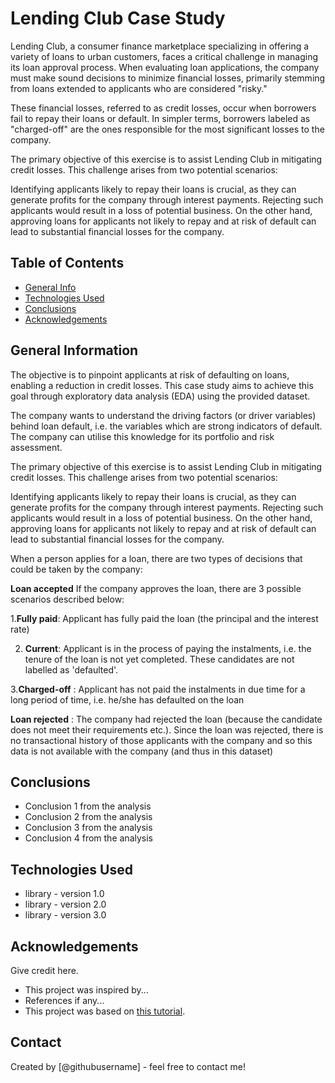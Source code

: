 # Lending Club Case Study
Lending Club, a consumer finance marketplace specializing in offering a variety of loans to urban customers, faces a critical challenge in managing its loan approval process. When evaluating loan applications, the company must make sound decisions to minimize financial losses, primarily stemming from loans extended to applicants who are considered "risky."

These financial losses, referred to as credit losses, occur when borrowers fail to repay their loans or default. In simpler terms, borrowers labeled as "charged-off" are the ones responsible for the most significant losses to the company.

The primary objective of this exercise is to assist Lending Club in mitigating credit losses. This challenge arises from two potential scenarios:

Identifying applicants likely to repay their loans is crucial, as they can generate profits for the company through interest payments. Rejecting such applicants would result in a loss of potential business.
On the other hand, approving loans for applicants not likely to repay and at risk of default can lead to substantial financial losses for the company.


## Table of Contents
* [General Info](#general-information)
* [Technologies Used](#technologies-used)
* [Conclusions](#conclusions)
* [Acknowledgements](#acknowledgements)

<!-- You can include any other section that is pertinent to your problem -->

## General Information
The objective is to pinpoint applicants at risk of defaulting on loans, enabling a reduction in credit losses. This case study aims to achieve this goal through exploratory data analysis (EDA) using the provided dataset.

The company wants to understand the driving factors (or driver variables) behind loan default, i.e. the variables which are strong indicators of default. The company can utilise this knowledge for its portfolio and risk assessment.

The primary objective of this exercise is to assist Lending Club in mitigating credit losses. This challenge arises from two potential scenarios:

Identifying applicants likely to repay their loans is crucial, as they can generate profits for the company through interest payments. 
Rejecting such applicants would result in a loss of potential business.
On the other hand, approving loans for applicants not likely to repay and at risk of default can lead to substantial financial losses for the company.


When a person applies for a loan, there are two types of decisions that could be taken by the company:

**Loan accepted** If the company approves the loan, there are 3 possible scenarios described below:

1.**Fully paid**: Applicant has fully paid the loan (the principal and the interest rate)

2. **Current**: Applicant is in the process of paying the instalments, i.e. the tenure of the loan is not yet completed. These candidates are not labelled as 'defaulted'.

3.**Charged-off** : Applicant has not paid the instalments in due time for a long period of time, i.e. he/she has defaulted on the loan

**Loan rejected** : The company had rejected the loan (because the candidate does not meet their requirements etc.). Since the loan was rejected, there is no transactional history of those applicants with the company and so this data is not available with the company (and thus in this dataset)

<!-- You don't have to answer all the questions - just the ones relevant to your project. -->

## Conclusions
- Conclusion 1 from the analysis
- Conclusion 2 from the analysis
- Conclusion 3 from the analysis
- Conclusion 4 from the analysis

<!-- You don't have to answer all the questions - just the ones relevant to your project. -->


## Technologies Used
- library - version 1.0
- library - version 2.0
- library - version 3.0

<!-- As the libraries versions keep on changing, it is recommended to mention the version of library used in this project -->

## Acknowledgements
Give credit here.
- This project was inspired by...
- References if any...
- This project was based on [this tutorial](https://www.example.com).


## Contact
Created by [@githubusername] - feel free to contact me!


<!-- Optional -->
<!-- ## License -->
<!-- This project is open source and available under the [... License](). -->

<!-- You don't have to include all sections - just the one's relevant to your project -->
